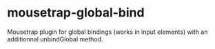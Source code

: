 # mousetrap-global-bind
Mousetrap plugin for global bindings (works in input elements) with an additionnal unbindGlobal method.
